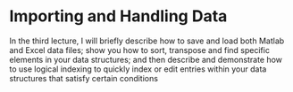 # Importing and Handling Data

In the third lecture, I will briefly describe how to save and load both Matlab and Excel data files; show you how to sort, transpose and find specific elements in your data structures; and then describe and demonstrate how to use logical indexing to quickly index or edit entries within your data structures that satisfy certain conditions
